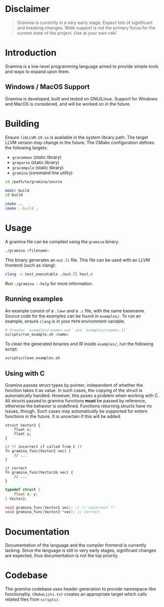 # Disclaimer
> Gramina is currently in a very early stage.
> Expect lots of significant and breaking changes.
> Wide support is not the primary focus for the current state of the project.
> Use at your own risk!

# Introduction
Gramina is a low-level programming language aimed to provide simple tools and ways to expand upon them.

## Windows / MacOS Support
Gramina is developed, built and tested on GNU/Linux.
Support for Windows and MacOS is considered, and will be worked on in the future.

# Building
Ensure `libLLVM-19.so` is available in the system library path. The target LLVM version may change in the future.
The CMake configuration defines the following targets:
- `gracommon` (static library)
- `graparse` (static library)
- `gracompile` (static library)
- `gramina` (command line utility)

```bash
cd /path/to/gramina/source

mkdir build
cd build

cmake ..
cmake --build .
```

# Usage
A gramina file can be compiled using the `gramina` binary.
```bash
./gramina <filename>
```

This binary generates an `out.ll` file.
This file can be used with an LLVM frontend (such as clang):
```bash
clang -o test_executable ./out.ll host.c
```

Run `./gramina --help` for more information.

## Running examples
An example consist of a `.lawn` and a `.c` file, with the same basename. Source code for the examples can be found in `examples/`.
To run an example, ensure `clang` is in your `PATH` environment variable.

```bash
# Creates `examples/<name>.out` and `examples/<name>.ll`
scripts/run_example.sh <name>
```

To clean the generated binaries and IR inside `examples/`, run the following script:
```bash
scripts/clean_examples.sh
```

## Using with C
Gramina passes struct types by pointer, independent of whether the function takes it as value.
In such cases, the copying of the struct is automatically handled.
However, this poses a problem when working with C.
All structs passed to gramina functions **must** be passed by reference, otherwise the behavior is undefined.
Functions returning structs have no issues, though.
Such cases may automatically be supported for extern functions in the future. It is uncertain if this will be added.

```lawn
struct Vector2 {
    float x;
    float y;
}

// !! incorrect if called from C !!
fn gramina_func(Vector2 vec) {
    // ...
}

// correct
fn gramina_func(Vector2& vec) {
    // ...
}
```

```c
typedef struct {
    float x, y;
} Vector2;

void gramina_func(Vector2 vec); // !! incorrect !!
void gramina_func(Vector2 *vec); // correct
```

# Documentation
Documentation of the language and the compiler frontend is currently lacking. Since the language is still in very early stages, significant changes are expected, thus documentation is not the top priority.

# Codebase
The gramina codebase uses header generation to provide namespace-like functionality. `CMakeLists.txt` creates an appropriate target which calls related files from `scripts/`.
